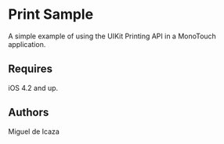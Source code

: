 Print Sample
============

A simple example of using the UIKit Printing API in a MonoTouch application.

Requires
--------

iOS 4.2 and up.

Authors
-------

Miguel de Icaza
